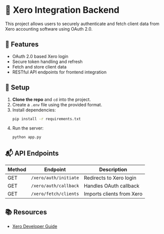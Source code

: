 # 🧾 Xero Integration Backend

This project allows users to securely authenticate and fetch client data from Xero accounting software using OAuth 2.0.

## 🔧 Features
- OAuth 2.0 based Xero login
- Secure token handling and refresh
- Fetch and store client data
- RESTful API endpoints for frontend integration

## 🚀 Setup
1. **Clone the repo** and `cd` into the project.
2. Create a `.env` file using the provided format.
3. Install dependencies:
   ```bash
   pip install -r requirements.txt
   ```
4. Run the server:
   ```bash
   python app.py
   ```

## 📬 API Endpoints
| Method | Endpoint                 | Description                   |
|--------|--------------------------|-------------------------------|
| GET    | `/xero/auth/initiate`    | Redirects to Xero login       |
| GET    | `/xero/auth/callback`    | Handles OAuth callback        |
| GET    | `/xero/fetch/clients`    | Imports clients from Xero     |

## 📚 Resources
- [Xero Developer Guide](https://developer.xero.com/documentation/getting-started-guide/)